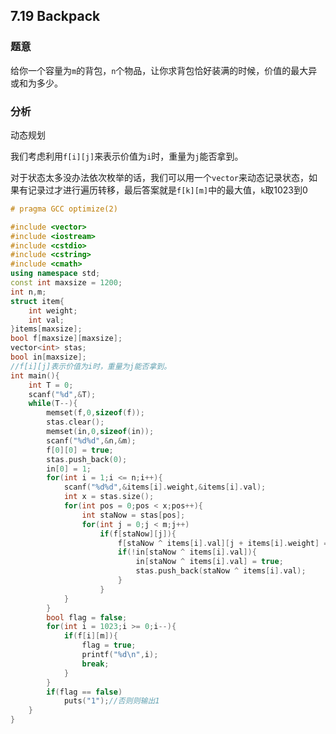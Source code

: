 ## 7.19 Backpack

### 题意

给你一个容量为`m`的背包，`n`个物品，让你求背包恰好装满的时候，价值的最大异或和为多少。

### 分析

动态规划

我们考虑利用`f[i][j]`来表示价值为`i`时，重量为`j`能否拿到。

对于状态太多没办法依次枚举的话，我们可以用一个`vector`来动态记录状态，如果有记录过才进行遍历转移，最后答案就是`f[k][m]`中的最大值，`k`取1023到0

```C++
# pragma GCC optimize(2)

#include <vector>
#include <iostream>
#include <cstdio>
#include <cstring>
#include <cmath>
using namespace std;
const int maxsize = 1200;
int n,m;
struct item{
	int weight;
	int val;
}items[maxsize];
bool f[maxsize][maxsize];
vector<int> stas;
bool in[maxsize];
//f[i][j]表示价值为i时，重量为j能否拿到。 
int main(){
	int T = 0;
	scanf("%d",&T);
	while(T--){
		memset(f,0,sizeof(f));
		stas.clear();
		memset(in,0,sizeof(in));
		scanf("%d%d",&n,&m);
		f[0][0] = true;
		stas.push_back(0);
		in[0] = 1;
		for(int i = 1;i <= n;i++){
			scanf("%d%d",&items[i].weight,&items[i].val);
			int x = stas.size();
			for(int pos = 0;pos < x;pos++){
				int staNow = stas[pos];
				for(int j = 0;j < m;j++)
					if(f[staNow][j]){
						f[staNow ^ items[i].val][j + items[i].weight] = true;
						if(!in[staNow ^ items[i].val]){
							in[staNow ^ items[i].val] = true;
							stas.push_back(staNow ^ items[i].val);
						}
					}
			}	
		}
		bool flag = false;
		for(int i = 1023;i >= 0;i--){
			if(f[i][m]){
				flag = true;
				printf("%d\n",i);
				break;		
			}
		}
		if(flag == false)
			puts("1");//否则则输出1 
	}
}
```


